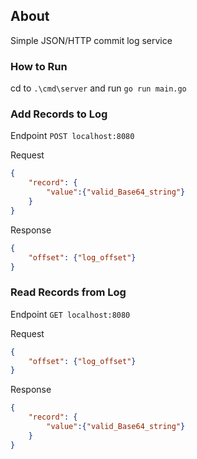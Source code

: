 ## About
Simple JSON/HTTP commit log service

### How to Run
cd to `.\cmd\server` and run `go run main.go`

### Add Records to Log
Endpoint
`POST localhost:8080`

Request
```json
{
    "record": {
        "value":{"valid_Base64_string"}
    }
}
```

Response
```json
{
    "offset": {"log_offset"}
}
```

### Read Records from Log
Endpoint
`GET localhost:8080`

Request
```json
{
    "offset": {"log_offset"}
}
```

Response
```json
{
    "record": {
        "value":{"valid_Base64_string"}
    }
}
```